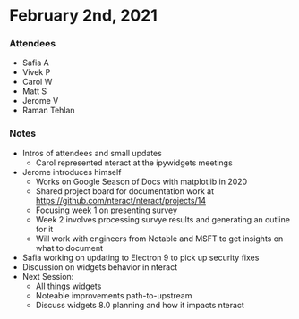 # February 2nd, 2021

### Attendees

* Safia A
* Vivek P
* Carol W
* Matt S
* Jerome V
* Raman Tehlan

### Notes

- Intros of attendees and small updates
    - Carol represented nteract at the ipywidgets meetings
- Jerome introduces himself
    - Works on Google Season of Docs with matplotlib in 2020
    - Shared project board for documentation work at https://github.com/nteract/nteract/projects/14
    - Focusing week 1 on presenting survey 
    - Week 2 involves processing survye results and generating an outline for it
    - Will work with engineers from Notable and MSFT to get insights on what to document
- Safia working on updating to Electron 9 to pick up security fixes
- Discussion on widgets behavior in nteract
- Next Session:
    - All things widgets
    - Noteable improvements path-to-upstream
    - Discuss widgets 8.0 planning and how it impacts nteract
